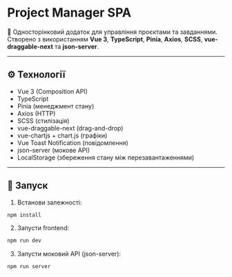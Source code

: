 # Project Manager SPA

🎯 Односторінковий додаток для управління проєктами та завданнями. Створено з використанням **Vue 3**, **TypeScript**, **Pinia**, **Axios**, **SCSS**, **vue-draggable-next** та **json-server**.

---

## ⚙️ Технології

- Vue 3 (Composition API)
- TypeScript
- Pinia (менеджмент стану)
- Axios (HTTP)
- SCSS (стилізація)
- vue-draggable-next (drag-and-drop)
- vue-chartjs + chart.js (графіки)
- Vue Toast Notification (повідомлення)
- json-server (мокове API)
- LocalStorage (збереження стану між перезавантаженнями)

---

## 🚀 Запуск

1. Встанови залежності:

```bash
npm install
```

2. Запусти frontend:

```bash
npm run dev
```

3. Запусти моковий API (json-server):

```bash
npm run server
```